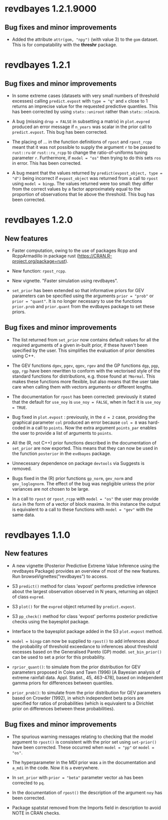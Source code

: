 # revdbayes 1.2.1.9000

## Bug fixes and minor improvements

* Added the attribute `attr(gom, "npy")` (with value 3) to the `gom` dataset.  This is for compatability with the **threshr** package.

# revdbayes 1.2.1

## Bug fixes and minor improvements

* In some extreme cases (datasets with very small numbers of threshold excesses) calling `predict.evpost` with `type = "q"` and `x` close to 1 returns an imprecise value for the requested predictive quantiles.  This has been corrected by using `stats::uniroot` rather than `stats::nlminb`.

* A bug (missing `drop = FALSE` in subsetting a matrix) in `plot.evpred` produced an error message if `n_years` was scalar in the prior call to `predict.evpost`.  This bug has been corrected.

* The placing of ... in the function definitions of `rpost` and `rpost_rcpp` meant that it was not possible to supply the argument `r` to be passed to `rust::ru` or `rust::ru_rcpp` to change the ratio-of-uniforms tuning parameter `r`.  Furthermore, if `model = "os"` then trying to do this sets `ros` in error. This has been corrected.

* A bug meant that the values returned by `predict(evpost_object, type = "d")` being incorrect if `evpost_object` was returned from a call to `rpost` using `model = bingp`.  The values returned were too small: they differ from the correct values by a factor approximately equal to the proportion of observations that lie above the threshold.  This bug has been corrected.

# revdbayes 1.2.0

## New features

* Faster computation, owing to the use of packages Rcpp and RcppArmadillo in package rust (https://CRAN.R-project.org/package=rust).

* New function: `rpost_rcpp`.  

* New vignette. "Faster simulation using revdbayes".

* `set_prior` has been extended so that informative priors for GEV parameters can be specified using the arguments `prior = "prob"` or `prior = "quant"`.  It is no longer necessary to use the functions `prior.prob` and `prior.quant` from the evdbayes package to set these priors.

## Bug fixes and minor improvements

* The list returned from `set_prior` now contains default values for all the required arguments of a given in-built prior, if these haven't been specified by the user.  This simplifies the evaluation of prior densities using C++.

* The GEV functions `dgev`, `pgev`, `qgev`, `rgev` and the GP functions `dgp`, `pgp`, `qgp`, `rgp` have been rewritten to conform with the vectorised style of the standard functions for distributions, e.g. those found at `?Normal`.  This makes these functions more flexible, but also means that the user take care when calling them with vectors arguments or different lengths.

* The documentation for `rpost` has been corrected: previously it stated that the default for `use_noy` is `use_noy = FALSE`, when in fact it is `use_noy = TRUE`.

* Bug fixed in `plot.evpost` : previously, in the `d = 2` case, providing the graphical parameter `col` produced an error because `col = 8` was hard-coded in a call to `points`. Now the extra argument `points_par` enables the user to provide a list of arguments to `points`.

* All the (R, not C++) prior functions described in the documentation of `set_prior` are now exported.  This means that they can now be used in the function `posterior` in the `evdbayes` package.

* Unnecessary dependence on package `devtools` via Suggests is removed.

* Bugs fixed in the (R) prior functions `gp_norm`, `gev_norm` and `gev_loglognorm`.  The effect of the bug was negligible unless the prior variances are not chosen to be large.

* In a call to `rpost` or `rpost_rcpp` with `model = "os"` the user may provide `data` in the form of a vector of block maxima.  In this instance the output is equivalent to a call to these functions with `model = "gev"` with the same data. 

# revdbayes 1.1.0

## New features

* A new vignette (Posterior Predictive Extreme Value Inference using the revdbayes Package) provides an overview of most of the new features. Run browseVignettes("revdbayes") to access.

* S3 `predict()` method for class 'evpost' performs predictive inference about the largest observation observed in N years, returning an object of class `evpred`.
  
* S3 `plot()` for the `evpred` object returned by `predict.evpost`.

* S3 `pp_check()` method for class 'evpost' performs posterior predictive checks using the bayesplot package.

* Interface to the bayesplot package added in the S3 `plot.evpost` method.

* `model = bingp` can now be supplied to `rpost()` to add inferences about the probability of threshold exceedance to inferences about threshold excesses based on the Generalised Pareto (GP) model.  `set_bin_prior()` can be used to set a prior for this probability.

* `rprior_quant()`: to simulate from the prior distribution for GEV parameters proposed in Coles and Tawn (1996) [A Bayesian analysis of extreme rainfall data. Appl. Statist., 45, 463-478], based on independent gamma priors for differences between quantiles.  
   
* `prior_prob()`: to simulate from the prior distribution for GEV parameters based on Crowder (1992), in which independent beta priors are specified for ratios of probabilities (which is equivalent to a Dirichlet prior on differences between these probabilities).

## Bug fixes and minor improvements

* The spurious warning messages relating to checking that the model argument to `rpost()` is consistent with the prior set using `set-prior()` have been corrected.  These occurred when `model = "pp"` or `model = "os"`.
  
* The hyperparameter in the MDI prior was `a` in the documentation and `a_mdi` in the code.  Now it is `a` everywhere.
  
* In `set_prior` with `prior = "beta"` parameter vector `ab` has been corrected to `pq`.
  
* In the documentation of `rpost()` the description of the argument `noy` has been corrected.
  
* Package spatstat removed from the Imports field in description to avoid NOTE in CRAN checks.  

